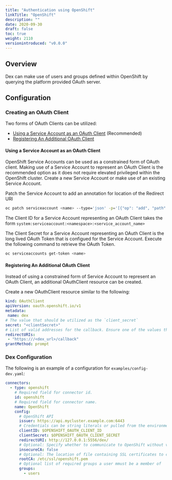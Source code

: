 ```yaml
---
title: "Authentication using OpenShift"
linkTitle: "OpenShift"
description: ""
date: 2020-09-30
draft: false
toc: true
weight: 2110
versionintroduced: "v0.0.0"
---
```


## Overview

Dex can make use of users and groups defined within OpenShift by querying the platform provided OAuth server.

## Configuration


### Creating an OAuth Client

Two forms of OAuth Clients can be utilized:

* [Using a Service Account as an OAuth Client](https://docs.openshift.com/container-platform/latest/authentication/using-service-accounts-as-oauth-client.html) (Recommended)
* [Registering An Additional OAuth Client](https://docs.openshift.com/container-platform/latest/authentication/configuring-internal-oauth.html#oauth-register-additional-client_configuring-internal-oauth)

#### Using a Service Account as an OAuth Client

OpenShift Service Accounts can be used as a constrained form of OAuth client. Making use of a Service Account to represent an OAuth Client is the recommended option as it does not require elevated privileged within the OpenShift cluster. Create a new Service Account or make use of an existing Service Account.

Patch the Service Account to add an annotation for location of the Redirect URI

```bash
oc patch serviceaccount <name> --type='json' -p='[{"op": "add", "path": "/metadata/annotations/serviceaccounts.openshift.io~1oauth-redirecturi.dex", "value":"https://<dex_url>/callback"}]'
```

The Client ID for a Service Account representing an OAuth Client takes the form `system:serviceaccount:<namespace>:<service_account_name>`

The Client Secret for a Service Account representing an OAuth Client is the long lived OAuth Token that is configued for the Service Account. Execute the following command to retrieve the OAuth Token.

```bash
oc serviceaccounts get-token <name>
```

#### Registering An Additional OAuth Client

Instead of using a constrained form of Service Account to represent an OAuth Client, an additional OAuthClient resource can be created.

Create a new OAuthClient resource similar to the following:

```yaml
kind: OAuthClient
apiVersion: oauth.openshift.io/v1
metadata:
 name: dex
# The value that should be utilized as the `client_secret`
secret: "<clientSecret>" 
# List of valid addresses for the callback. Ensure one of the values that are provided is `(dex issuer)/callback` 
redirectURIs:
 - "https:///<dex_url>/callback" 
grantMethod: prompt
```

### Dex Configuration

The following is an example of a configuration for `examples/config-dev.yaml`:

```yaml
connectors:
  - type: openshift
    # Required field for connector id.
    id: openshift
    # Required field for connector name.
    name: OpenShift
    config:
      # OpenShift API
      issuer: https://api.mycluster.example.com:6443
      # Credentials can be string literals or pulled from the environment.
      clientID: $OPENSHIFT_OAUTH_CLIENT_ID
      clientSecret: $OPENSHIFT_OAUTH_CLIENT_SECRET
      redirectURI: http://127.0.0.1:5556/dex/
      # Optional: Specify whether to communicate to OpenShift without validating SSL ceertificates
      insecureCA: false
      # Optional: The location of file containing SSL certificates to commmunicate to OpenShift
      rootCA: /etc/ssl/openshift.pem
      # Optional list of required groups a user mmust be a member of
      groups:
        - users
```
